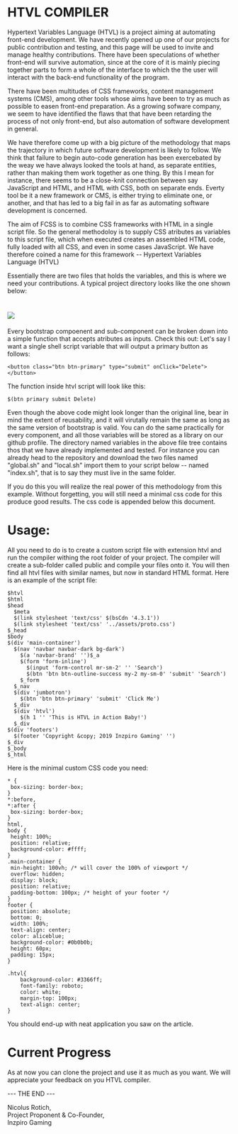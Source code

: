 # HTVL COMPILER 
Hypertext Variables Language (HTVL) is a project aiming at automating front-end development. We have recently opened up one of our projects for public  contribution and testing, and this page will be used to invite and manage healthy contributions. There have been speculations of whether  front-end will survive automation, since at the core of it is mainly piecing together parts to form a whole of the interface  to which the the user will interact with the back-end functionality of the program.

There have been multitudes of CSS frameworks, content management systems (CMS), among other tools whose aims have been to try  as much as possible to easen front-end preparation. As a growing sofware company, we seem to have identified the flaws that  that have been retarding the process of not only front-end, but also automation of software development in general. 

We have therefore come up with a big picture of the methodology that maps the trajectory in which future software development is likely to follow. We think that failure to begin auto-code generation has been exercebated by the weay we have always looked the tools at hand, as separate entities, rather than making them work together as one thing. By this I mean for instance, there seems to be a close-knit connection between say JavaScript and HTML, and HTML with CSS, both on separate ends. Everty tool be it a new framework or CMS, is either trying to eliminate one, or another, and that has led to a big fail in as far as automating software development is concerned.

The aim of FCSS is to combine CSS frameworks with HTML in a single script file. So the general methodoloy is to supply CSS atributes as variables to this script file, which when executed creates an assembled HTML code, fully loaded with all CSS, and even in some cases JavaScript. We have therefore coined a name for this framework -- Hypertext Variables Language (HTVL)

Essentially there are two files that holds the variables, and this is where we need your contributions. A typical project directory looks like the one shown below:
# ![](https://i.imgur.com/EjHj9t3.png)

Every bootstrap compoenent and sub-component can be broken down into a simple function that accepts atributes as inputs. 
Check this out: Let's say I want a single shell script variable that will output a primary button as follows:

```
<button class="btn btn-primary" type="submit" onClick="Delete"></button>
```

The function inside htvl script will look like this:

```
$(btn primary submit Delete)
```
Even though the above code might look longer than the original line, bear in mind the extent of reusability, and it will virutally remain the same as long as the same version of bootstrap is valid. You can do the same practically for every component, and all those variables will be stored as a library on our github profile. The directory named variables in the above file tree contains thos that we have already implemented and tested. For instance you can already head to the repository and download the two files named "global.sh" and "local.sh" import them to your script below -- named "index.sh", that is to say they must live in the same folder. 

If you do this you will realize the real power of this methodology from this example. Without forgetting, you will still need a minimal css code for this produce good results. The css code is appended below this document.
# Usage:
All you need to do is to create a custom script file with extension htvl and run the compiler withing the root folder of your project. The compiler will create a sub-folder called public and compile your files onto it. You will then find all htvl files with similar names, but now in standard HTML format. Here is an example of the script file:

```
$htvl
$html
$head
  $meta
  $(link stylesheet 'text/css' $(bsCdn '4.3.1'))
  $(link stylesheet 'text/css' '../assets/proto.css')
$_head
$body
$(div 'main-container')
  $(nav 'navbar navbar-dark bg-dark')
    $(a 'navbar-brand' '')$_a
    $(form 'form-inline')
      $(input 'form-control mr-sm-2' '' 'Search')
      $(btn 'btn btn-outline-success my-2 my-sm-0' 'submit' 'Search')
    $_form
  $_nav
  $(div 'jumbotron')
    $(btn 'btn btn-primary' 'submit' 'Click Me')
  $_div
  $(div 'htvl')
    $(h 1 '' 'This is HTVL in Action Baby!')
  $_div
$(div 'footers')
  $(footer 'Copyright &copy; 2019 Inzpiro Gaming' '')
$_div
$_body
$_html

```
Here is the minimal custom CSS code you need:

```
* {
 box-sizing: border-box;
}
*:before,
*:after {
 box-sizing: border-box;
}
html,
body {
 height: 100%;
 position: relative;
 background-color: #ffff;
}
.main-container {
 min-height: 100vh; /* will cover the 100% of viewport */
 overflow: hidden;
 display: block;
 position: relative;
 padding-bottom: 100px; /* height of your footer */
}
footer {
 position: absolute;
 bottom: 0;
 width: 100%;
 text-align: center;
 color: aliceblue;
 background-color: #0b0b0b;
 height: 60px;
 padding: 15px;
}

.htvl{
	background-color: #3366ff;
	font-family: roboto;
	color: white;
	margin-top: 100px;
	text-align: center;
}
```

You should end-up with neat application you saw on the article. 

# Current Progress  
As at now you can clone the project and use it as much as you want. We will appreciate your feedback on you HTVL compiler.  

--- THE END ---


Nicolus Rotich,  
Project Proponent & Co-Founder,  
Inzpiro Gaming  

